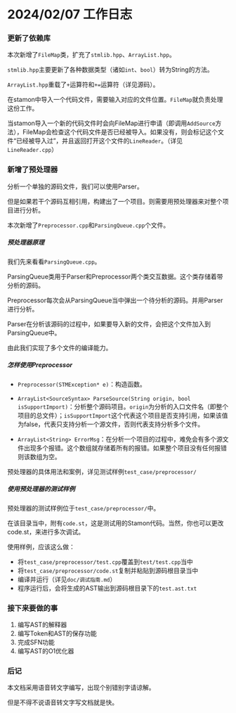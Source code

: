 # 2024/02/07 工作日志

### 更新了依赖库

本次新增了``FileMap``类，扩充了``stmlib.hpp``、``ArrayList.hpp``。

``stmlib.hpp``主要更新了各种数据类型（诸如``int``、``bool``）转为String的方法。

``ArrayList.hpp``重载了``+``运算符和``+=``运算符（详见源码）。

在stamon中导入一个代码文件，需要输入对应的文件位置。``FileMap``就负责处理这份工作。

当stamon导入一个新的代码文件时会向FileMap进行申请（即调用``AddSource``方法），FileMap会检查这个代码文件是否已经被导入。如果没有，则会标记这个文件“已经被导入过”，并且返回打开这个文件的``LineReader``。（详见``LineReader.cpp``）

### 新增了预处理器

分析一个单独的源码文件，我们可以使用Parser。

但是如果若干个源码互相引用，构建出了一个项目。则需要用预处理器来对整个项目进行分析。

本次新增了``Preprocessor.cpp``和``ParsingQueue.cpp``个文件。

##### 预处理器原理

我们先来看看``ParsingQueue.cpp``。

ParsingQueue类用于Parser和Preprocessor两个类交互数据。这个类存储着带分析的源码。

Preprocessor每次会从ParsingQueue当中弹出一个待分析的源码。并用Parser进行分析。

Parser在分析该源码的过程中，如果要导入新的文件，会把这个文件加入到ParsingQueue中。

由此我们实现了多个文件的编译能力。

##### 怎样使用Preprocessor

* ``Preprocessor(STMException* e)``：构造函数。

* ``ArrayList<SourceSyntax> ParseSource(String origin, bool isSupportImport)``：分析整个源码项目。``origin``为分析的入口文件名（即整个项目的总文件）；``isSupportImport``这个代表这个项目是否支持引用，如果该值为false，代表只支持分析一个源文件，否则代表支持分析多个文件。

* ``ArrayList<String> ErrorMsg``：在分析一个项目的过程中，难免会有多个源文件出现多个报错。这个数组就存储着所有的报错。如果整个项目没有任何报错则该数组为空。

预处理器的具体用法和案例，详见测试样例``test_case/preprocessor/``

##### 使用预处理器的测试样例

预处理器的测试样例位于``test_case/preprocessor/``中。

在该目录当中，附有``code.st``，这是测试用的Stamon代码。当然，你也可以更改code.st，来进行多次调试。

使用样例，应该这么做：

* 将``test_case/preprocessor/test.cpp``覆盖到``test/test.cpp``当中
* 将``test_case/preprocessor/code.st``复制并粘贴到源码根目录当中
* 编译并运行（详见``doc/调试指南.md``）
* 程序运行后，会将生成的AST输出到源码根目录下的``test.ast.txt``

### 接下来要做的事

1. 编写AST的解释器
2. 编写Token和AST的保存功能
3. 完成SFN功能
4. 编写AST的O1优化器

### 后记

本文档采用语音转文字编写，出现个别错别字请谅解。

但是不得不说语音转文字写文档就是快。